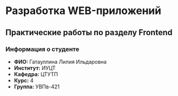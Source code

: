 # Разработка WEB-приложений

## Практические работы по разделу Frontend

### Информация о студенте
- **ФИО:** Гатауллина Лилия Ильдаровна
- **Институт:** ИУЦТ
- **Кафедра:** ЦТУТП
- **Курс:** 4
- **Группа:** УВПв-421
